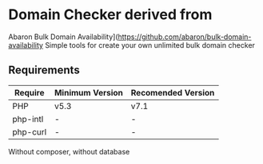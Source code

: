 # Domain Checker derived from 
Abaron Bulk Domain Availability](https://github.com/abaron/bulk-domain-availability
Simple tools for create your own unlimited bulk domain checker

## Requirements
| Require | Minimum Version | Recomended Version |
| ------ | ------ | ------ |
| PHP | v5.3 | v7.1 |
| php-intl | - | - |
| php-curl | - | - |

Without composer, without database


